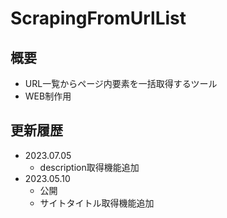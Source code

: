 # ScrapingFromUrlList
## 概要
- URL一覧からページ内要素を一括取得するツール
- WEB制作用

## 更新履歴
- 2023.07.05
    - description取得機能追加
- 2023.05.10
    - 公開
    - サイトタイトル取得機能追加
    